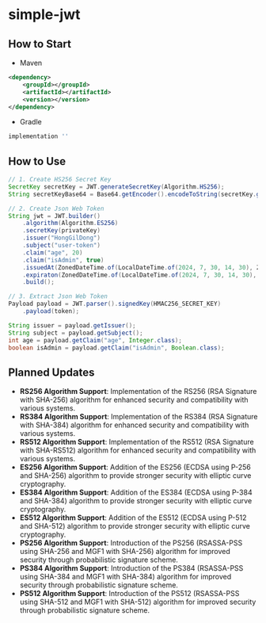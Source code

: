 # simple-jwt

## How to Start

 - Maven
```xml
<dependency>
    <groupId></groupId>
    <artifactId></artifactId>
    <version></version>
</dependency>
```

 - Gradle
```groovy
implementation ''
```

## How to Use

```java
// 1. Create HS256 Secret Key
SecretKey secretKey = JWT.generateSecretKey(Algorithm.HS256);
String secretKeyBase64 = Base64.getEncoder().encodeToString(secretKey.getEncoded());

// 2. Create Json Web Token
String jwt = JWT.builder()
	.algorithm(Algorithm.ES256)
	.secretKey(privateKey)
	.issuer("HongGilDong")
	.subject("user-token")
    .claim("age", 20)
	.claim("isAdmin", true)
	.issuedAt(ZonedDateTime.of(LocalDateTime.of(2024, 7, 30, 14, 30), ZoneId.of("Asia/Seoul")))
	.expiraton(ZonedDateTime.of(LocalDateTime.of(2024, 7, 30, 14, 30), ZoneId.of("Asia/Seoul")))
	.build();

// 3. Extract Json Web Token
Payload payload = JWT.parser().signedKey(HMAC256_SECRET_KEY)
	.payload(token);

String issuer = payload.getIssuer();
String subject = payload.getSubject();
int age = payload.getClaim("age", Integer.class);
boolean isAdmin = payload.getClaim("isAdmin", Boolean.class);
```

## Planned Updates

- **RS256 Algorithm Support**: Implementation of the RS256 (RSA Signature with SHA-256) algorithm for enhanced security and compatibility with various systems.
- **RS384 Algorithm Support**: Implementation of the RS384 (RSA Signature with SHA-384) algorithm for enhanced security and compatibility with various systems.
- **RS512 Algorithm Support**: Implementation of the RS512 (RSA Signature with SHA-RS512) algorithm for enhanced security and compatibility with various systems.
- **ES256 Algorithm Support**: Addition of the ES256 (ECDSA using P-256 and SHA-256) algorithm to provide stronger security with elliptic curve cryptography.
- **ES384 Algorithm Support**: Addition of the ES384 (ECDSA using P-384 and SHA-384) algorithm to provide stronger security with elliptic curve cryptography.
- **ES512 Algorithm Support**: Addition of the ES512 (ECDSA using P-512 and SHA-512) algorithm to provide stronger security with elliptic curve cryptography.
- **PS256 Algorithm Support**: Introduction of the PS256 (RSASSA-PSS using SHA-256 and MGF1 with SHA-256) algorithm for improved security through probabilistic signature scheme.
- **PS384 Algorithm Support**: Introduction of the PS384 (RSASSA-PSS using SHA-384 and MGF1 with SHA-384) algorithm for improved security through probabilistic signature scheme.
- **PS512 Algorithm Support**: Introduction of the PS512 (RSASSA-PSS using SHA-512 and MGF1 with SHA-512) algorithm for improved security through probabilistic signature scheme.
